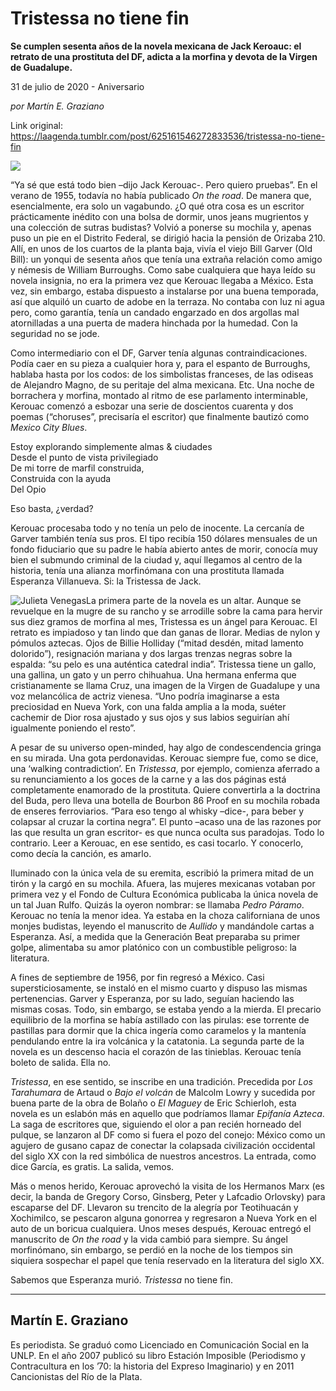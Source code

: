 # Tristessa no tiene fin

**Se cumplen sesenta años de la novela mexicana de Jack Keroauc: el retrato de una prostituta del DF, adicta a la morfina y devota de la Virgen de Guadalupe.**

31 de julio de 2020 - Aniversario

_por Martín E. Graziano_

Link original: https://laagenda.tumblr.com/post/625161546272833536/tristessa-no-tiene-fin

![](https://64.media.tumblr.com/ec6dfad04c6cf44f16ab8a856829411a/5f5d5d8a0d38d08c-d2/s500x750/b93664c01986863798da798cc7e711e80a1ac36d.jpg)


“Ya sé que está todo bien –dijo Jack Kerouac-. Pero quiero pruebas”. En el verano de 1955, todavía no había publicado *On the road*. De manera que, esencialmente, era solo un vagabundo. ¿O qué otra cosa es un escritor prácticamente inédito con una bolsa de dormir, unos jeans mugrientos y una colección de sutras budistas? Volvió a ponerse su mochila y, apenas puso un pie en el Distrito Federal, se dirigió hacia la pensión de Orizaba 210. Allí, en unos de los cuartos de la planta baja, vivía el viejo Bill Garver (Old Bill): un yonqui de sesenta años que tenía una extraña relación como amigo y némesis de William Burroughs. Como sabe cualquiera que haya leído su novela insignia, no era la primera vez que Kerouac llegaba a México. Esta vez, sin embargo, estaba dispuesto a instalarse por una buena temporada, así que alquiló un cuarto de adobe en la terraza. No contaba con luz ni agua pero, como garantía, tenía un candado engarzado en dos argollas mal atornilladas a una puerta de madera hinchada por la humedad. Con la seguridad no se jode.

Como intermediario con el DF, Garver tenía algunas contraindicaciones. Podía caer en su pieza a cualquier hora y, para el espanto de Burroughs, hablaba hasta por los codos: de los simbolistas franceses, de las odiseas de Alejandro Magno, de su peritaje del alma mexicana. Etc. Una noche de borrachera y morfina, montado al ritmo de ese parlamento interminable, Kerouac comenzó a esbozar una serie de doscientos cuarenta y dos poemas (“choruses”, precisaría el escritor) que finalmente bautizó como *Mexico City Blues*.

Estoy explorando simplemente almas & ciudades  
Desde el punto de vista privilegiado  
 De mi torre de marfil construida,  
 Construida con la ayuda  
Del Opio

 Eso basta, ¿verdad?

Kerouac procesaba todo y no tenía un pelo de inocente. La cercanía de Garver también tenía sus pros. El tipo recibía 150 dólares mensuales de un fondo fiduciario que su padre le había abierto antes de morir, conocía muy bien el submundo criminal de la ciudad y, aquí llegamos al centro de la historia, tenía una alianza morfinómana con una prostituta llamada Esperanza Villanueva. Si: la Tristessa de Jack.

![Julieta Venegas](https://64.media.tumblr.com/e21461e7590df542db9d0d4ae487cd78/5f5d5d8a0d38d08c-9d/s250x400/f5252864e1030b3316ea221d9d2cedf513433431.jpg)La primera parte de la novela es un altar. Aunque se revuelque en la mugre de su rancho y se arrodille sobre la cama para hervir sus diez gramos de morfina al mes, Tristessa es un ángel para Kerouac. El retrato es impiadoso y tan lindo que dan ganas de llorar. Medias de nylon y pómulos aztecas. Ojos de Billie Holliday (“mitad desdén, mitad lamento dolorido”), resignación mariana y dos largas trenzas negras sobre la espalda: “su pelo es una auténtica catedral india”. Tristessa tiene un gallo, una gallina, un gato y un perro chihuahua. Una hermana enferma que cristianamente se llama Cruz, una imagen de la Virgen de Guadalupe y una voz melancólica de actriz vienesa. “Uno podría imaginarse a esta preciosidad en Nueva York, con una falda amplia a la moda, suéter cachemir de Dior rosa ajustado y sus ojos y sus labios seguirían ahí igualmente poniendo el resto”.

A pesar de su universo open-minded, hay algo de condescendencia gringa en su mirada. Una gota perdonavidas. Kerouac siempre fue, como se dice, una ‘walking contradiction’. En *Tristessa*, por ejemplo, comienza aferrado a su renunciamiento a los goces de la carne y a las dos páginas está completamente enamorado de la prostituta. Quiere convertirla a la doctrina del Buda, pero lleva una botella de Bourbon 86 Proof en su mochila robada de enseres ferroviarios. “Para eso tengo al whisky –dice-, para beber y colapsar al cruzar la cortina negra”. El punto –acaso una de las razones por las que resulta un gran escritor- es que nunca oculta sus paradojas. Todo lo contrario. Leer a Kerouac, en ese sentido, es casi tocarlo. Y conocerlo, como decía la canción, es amarlo.

Iluminado con la única vela de su eremita, escribió la primera mitad de un tirón y la cargó en su mochila. Afuera, las mujeres mexicanas votaban por primera vez y el Fondo de Cultura Económica publicaba la única novela de un tal Juan Rulfo. Quizás la oyeron nombrar: se llamaba *Pedro Páramo*. Kerouac no tenía la menor idea. Ya estaba en la choza californiana de unos monjes budistas, leyendo el manuscrito de *Aullido* y mandándole cartas a Esperanza. Así, a medida que la Generación Beat preparaba su primer golpe, alimentaba su amor platónico con un combustible peligroso: la literatura. 

A fines de septiembre de 1956, por fin regresó a México. Casi supersticiosamente, se instaló en el mismo cuarto y dispuso las mismas pertenencias. Garver y Esperanza, por su lado, seguían haciendo las mismas cosas. Todo, sin embargo, se estaba yendo a la mierda. El precario equilibrio de la morfina se había astillado con las pirulas: ese torrente de pastillas para dormir que la chica ingería como caramelos y la mantenía pendulando entre la ira volcánica y la catatonia. La segunda parte de la novela es un descenso hacia el corazón de las tinieblas. Kerouac tenía boleto de salida. Ella no. 

*Tristessa*, en ese sentido, se inscribe en una tradición. Precedida por *Los Tarahumara* de Artaud o *Bajo el volcán* de Malcolm Lowry y sucedida por buena parte de la obra de Bolaño o *El Maguey* de Eric Schierloh, esta novela es un eslabón más en aquello que podríamos llamar *Epifanía Azteca*. La saga de escritores que, siguiendo el olor a pan recién horneado del pulque, se lanzaron al DF como si fuera el pozo del conejo: México como un agujero de gusano capaz de conectar la colapsada civilización occidental del siglo XX con la red simbólica de nuestros ancestros. La entrada, como dice García, es gratis. La salida, vemos.

Más o menos herido, Kerouac aprovechó la visita de los Hermanos Marx (es decir, la banda de Gregory Corso, Ginsberg, Peter y Lafcadio Orlovsky) para escaparse del DF. Llevaron su trencito de la alegría por Teotihuacán y Xochimilco, se pescaron alguna gonorrea y regresaron a Nueva York en el auto de un boricua cualquiera. Unos meses después, Kerouac entregó el manuscrito de *On the road* y la vida cambió para siempre. Su ángel morfinómano, sin embargo, se perdió en la noche de los tiempos sin siquiera sospechar el papel que tenía reservado en la literatura del siglo XX.

Sabemos que Esperanza murió. *Tristessa* no tiene fin.



---

Martín E. Graziano
------------------

Es periodista. Se graduó como Licenciado en Comunicación Social en la UNLP. En el año 2007 publicó su libro Estación Imposible (Periodismo y Contracultura en los ’70: la historia del Expreso Imaginario) y en 2011 Cancionistas del Río de la Plata.

